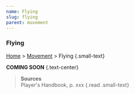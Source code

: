 ```yaml
---
name: Flying
slug: flying
parent: movement
---
```

### Flying
[Home](home) > [Movement](movement) > Flying {.small-text}

**COMING SOON** {.text-center}

> **Sources** <br/>
> Player's Handbook, p. xxx
{.read .small-text}
